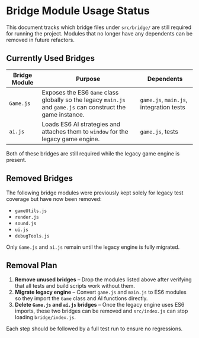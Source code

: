 # Bridge Module Usage Status

This document tracks which bridge files under `src/bridge/` are still required for
running the project. Modules that no longer have any dependents can be removed in
future refactors.

## Currently Used Bridges

| Bridge Module | Purpose                                                                                                      | Dependents                              |
| ------------- | ------------------------------------------------------------------------------------------------------------ | --------------------------------------- |
| `Game.js`     | Exposes the ES6 `Game` class globally so the legacy `main.js` and `game.js` can construct the game instance. | `game.js`, `main.js`, integration tests |
| `ai.js`       | Loads ES6 AI strategies and attaches them to `window` for the legacy game engine.                            | `game.js`, tests                        |

Both of these bridges are still required while the legacy game engine is present.

## Removed Bridges

The following bridge modules were previously kept solely for legacy test coverage
but have now been removed:

- `gameUtils.js`
- `render.js`
- `sound.js`
- `ui.js`
- `debugTools.js`

Only `Game.js` and `ai.js` remain until the legacy engine is fully migrated.

## Removal Plan

1. **Remove unused bridges** – Drop the modules listed above after verifying that
   all tests and build scripts work without them.
2. **Migrate legacy engine** – Convert `game.js` and `main.js` to ES6 modules so
   they import the `Game` class and AI functions directly.
3. **Delete `Game.js` and `ai.js` bridges** – Once the legacy engine uses ES6
   imports, these two bridges can be removed and `src/index.js` can stop loading
   `bridge/index.js`.

Each step should be followed by a full test run to ensure no regressions.
